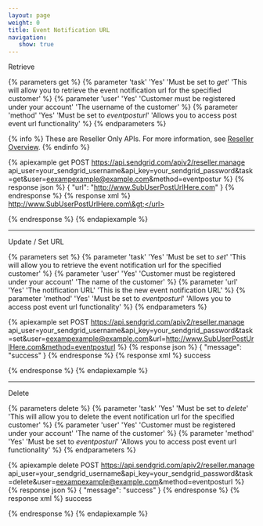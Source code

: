 ```yaml
---
layout: page
weight: 0
title: Event Notification URL
navigation:
   show: true
---
```


<page-anchor el="h2">
Retrieve
</page-anchor>

{% parameters get %}
 {% parameter 'task' 'Yes' 'Must be set to <em>get</em>' 'This will allow you to retrieve the event notification url for the specified customer' %}
 {% parameter 'user' 'Yes' 'Customer must be registered under your account' 'The username of the customer' %}
 {% parameter 'method' 'Yes' 'Must be set to <em>eventposturl</em>' 'Allows you to access post event url functionality' %}
{% endparameters %}

{% info %}
These are Reseller Only APIs. For more information, see [Reseller Overview](https://sendgrid.com/docs/API_Reference/Web_API/Reseller_API/index.html).
{% endinfo %}

{% apiexample get POST https://api.sendgrid.com/apiv2/reseller.manage api_user=your_sendgrid_username&api_key=your_sendgrid_password&task=get&user=eexampexample@example.com&method=eventpostur %}
  {% response json %}
{
  "url": "http://www.SubUserPostUrlHere.com"
}
  {% endresponse %}
  {% response xml %}
<url>http://www.SubUserPostUrlHere.com\&gt;</url>

  {% endresponse %}
{% endapiexample %}

* * * * *

<page-anchor el="h2">
Update / Set URL
</page-anchor>

{% parameters set %}
 {% parameter 'task' 'Yes' 'Must be set to <em>set</em>' 'This will allow you to retrieve the event notification url for the specified customer' %}
 {% parameter 'user' 'Yes' 'Customer must be registered under your account' 'The name of the customer' %}
 {% parameter 'url' 'Yes' 'The notification URL' 'This is the new event notification URL' %}
 {% parameter 'method' 'Yes' 'Must be set to <em>eventposturl</em>' 'Allows you to access post event url functionality' %}
{% endparameters %}


{% apiexample set POST https://api.sendgrid.com/apiv2/reseller.manage api_user=your_sendgrid_username&api_key=your_sendgrid_password&task=set&user=eexampexample@example.com&url=http://www.SubUserPostUrlHere.com&method=eventposturl %}
  {% response json %}
{
  "message": "success"
}
  {% endresponse %}
  {% response xml %}
<result>
   <message>success</message>
</result>

  {% endresponse %}
{% endapiexample %}

* * * * *

<page-anchor el="h2">
Delete
</page-anchor>

{% parameters delete %}
 {% parameter 'task' 'Yes' 'Must be set to <em>delete</em>' 'This will allow you to delete the event notification url for the specified customer' %}
 {% parameter 'user' 'Yes' 'Customer must be registered under your account' 'The name of the customer' %}
 {% parameter 'method' 'Yes' 'Must be set to <em>eventposturl</em>' 'Allows you to access post event url functionality' %}
{% endparameters %}


{% apiexample delete POST https://api.sendgrid.com/apiv2/reseller.manage api_user=your_sendgrid_username&api_key=your_sendgrid_password&task=delete&user=eexampexample@example.com&method=eventposturl %}
  {% response json %}
{
  "message": "success"
}
  {% endresponse %}
  {% response xml %}
<result>
   <message>success</message>
</result>

  {% endresponse %}
{% endapiexample %}

